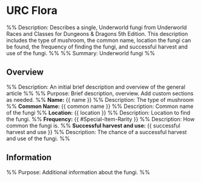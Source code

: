 # URC Flora
%% Description: Describes a single, Underworld fungi from Underworld Races and Classes for Dungeons & Dragons 5th Edition. This description includes the type of mushroom, the common name, location the fungi can be found, the frequency of finding the fungi, and successful harvest and use of the fungi. %%
%% Summary: Underworld fungi %%

## Overview
%% Description: An initial brief description and overview of the general article %%
%% Purpose: Brief description, overview. Add custom sections as needed. %%
**Name:** {{ name }}
%% Description: The type of mushroom %%
**Common Name:** {{ common name }}
%% Description: Common name of the fungi %%
**Location:** {{ location }}
%% Description: Location to find the fungi. %%
**Frequency:** {{ #Special-Item-Rarity }}
%% Description: How common the fungi is. %%
**Successful harvest and use:** {{ successful harvest and use }}
%% Description: The chance of a successful harvest and use of the fungi. %%


## Information
%% Purpose: Additional information about the fungi. %%

